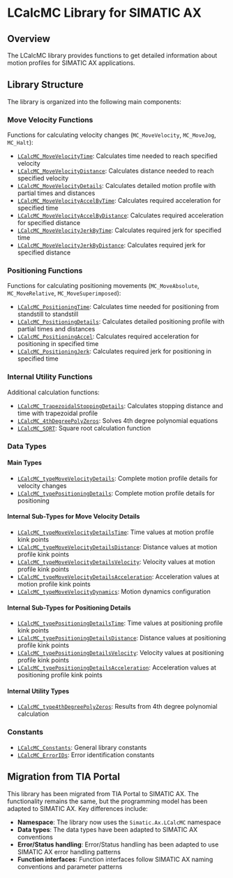 # LCalcMC Library for SIMATIC AX

## Overview

The LCalcMC library provides functions to get detailed information about motion profiles for SIMATIC AX applications.

## Library Structure

The library is organized into the following main components:

### Move Velocity Functions

Functions for calculating velocity changes (`MC_MoveVelocity`, `MC_MoveJog`, `MC_Halt`):

- [`LCalcMC_MoveVelocityTime`](./functions/LCalcMC_MoveVelocityTime.md): Calculates time needed to reach specified velocity
- [`LCalcMC_MoveVelocityDistance`](./functions/LCalcMC_MoveVelocityDistance.md): Calculates distance needed to reach specified velocity
- [`LCalcMC_MoveVelocityDetails`](./functions/LCalcMC_MoveVelocityDetails.md): Calculates detailed motion profile with partial times and distances
- [`LCalcMC_MoveVelocityAccelByTime`](./functions/LCalcMC_MoveVelocityAccelByTime.md): Calculates required acceleration for specified time
- [`LCalcMC_MoveVelocityAccelByDistance`](./functions/LCalcMC_MoveVelocityAccelByDistance.md): Calculates required acceleration for specified distance
- [`LCalcMC_MoveVelocityJerkByTime`](./functions/LCalcMC_MoveVelocityJerkByTime.md): Calculates required jerk for specified time
- [`LCalcMC_MoveVelocityJerkByDistance`](./functions/LCalcMC_MoveVelocityJerkByDistance.md): Calculates required jerk for specified distance

### Positioning Functions

Functions for calculating positioning movements (`MC_MoveAbsolute`, `MC_MoveRelative`, `MC_MoveSuperimposed`):

- [`LCalcMC_PositioningTime`](./functions/LCalcMC_PositioningTime.md): Calculates time needed for positioning from standstill to standstill
- [`LCalcMC_PositioningDetails`](./functions/LCalcMC_PositioningDetails.md): Calculates detailed positioning profile with partial times and distances
- [`LCalcMC_PositioningAccel`](./functions/LCalcMC_PositioningAccel.md): Calculates required acceleration for positioning in specified time
- [`LCalcMC_PositioningJerk`](./functions/LCalcMC_PositioningJerk.md): Calculates required jerk for positioning in specified time

### Internal Utility Functions

Additional calculation functions:

- [`LCalcMC_TrapezoidalStoppingDetails`](./functions/LCalcMC_TrapezoidalStoppingDetails.md): Calculates stopping distance and time with trapezoidal profile
- [`LCalcMC_4thDegreePolyZeros`](./functions/LCalcMC_4thDegreePolyZeros.md): Solves 4th degree polynomial equations
- [`LCalcMC_SQRT`](./functions/LCalcMC_SQRT.md): Square root calculation function

### Data Types

#### Main Types

- [`LCalcMC_typeMoveVelocityDetails`](./types/LCalcMC_typeMoveVelocityDetails.md): Complete motion profile details for velocity changes
- [`LCalcMC_typePositioningDetails`](./types/LCalcMC_typePositioningDetails.md): Complete motion profile details for positioning

#### Internal Sub-Types for Move Velocity Details

- [`LCalcMC_typeMoveVelocityDetailsTime`](./types/internalSubTypes/LCalcMC_typeMoveVelocityDetailsTime.md): Time values at motion profile kink points
- [`LCalcMC_typeMoveVelocityDetailsDistance`](./types/internalSubTypes/LCalcMC_typeMoveVelocityDetailsDistance.md): Distance values at motion profile kink points
- [`LCalcMC_typeMoveVelocityDetailsVelocity`](./types/internalSubTypes/LCalcMC_typeMoveVelocityDetailsVelocity.md): Velocity values at motion profile kink points
- [`LCalcMC_typeMoveVelocityDetailsAcceleration`](./types/internalSubTypes/LCalcMC_typeMoveVelocityDetailsAcceleration.md): Acceleration values at motion profile kink points
- [`LCalcMC_typeMoveVelocityDynamics`](./types/internalSubTypes/LCalcMC_typeMoveVelocityDynamics.md): Motion dynamics configuration

#### Internal Sub-Types for Positioning Details

- [`LCalcMC_typePositioningDetailsTime`](./types/internalSubTypes/LCalcMC_typePositioningDetailsTime.md): Time values at positioning profile kink points
- [`LCalcMC_typePositioningDetailsDistance`](./types/internalSubTypes/LCalcMC_typePositioningDetailsDistance.md): Distance values at positioning profile kink points
- [`LCalcMC_typePositioningDetailsVelocity`](./types/internalSubTypes/LCalcMC_typePositioningDetailsVelocity.md): Velocity values at positioning profile kink points
- [`LCalcMC_typePositioningDetailsAcceleration`](./types/internalSubTypes/LCalcMC_typePositioningDetailsAcceleration.md): Acceleration values at positioning profile kink points

#### Internal Utility Types

- [`LCalcMC_type4thDegreePolyZeros`](./types/internalSubTypes/LCalcMC_type4thDegreePolyZeros.md): Results from 4th degree polynomial calculation

### Constants

- [`LCalcMC_Constants`](./constants/LCalcMC_Constants.md): General library constants
- [`LCalcMC_ErrorIDs`](./constants/LCalcMC_ErrorIDs.md): Error identification constants

## Migration from TIA Portal

This library has been migrated from TIA Portal to SIMATIC AX. The functionality remains the same, but the programming model has been adapted to SIMATIC AX. Key differences include:

- **Namespace**: The library now uses the `Simatic.Ax.LCalcMC` namespace
- **Data types**: The data types have been adapted to SIMATIC AX conventions
- **Error/Status handling**: Error/Status handling has been adapted to use SIMATIC AX error handling patterns
- **Function interfaces**: Function interfaces follow SIMATIC AX naming conventions and parameter patterns
